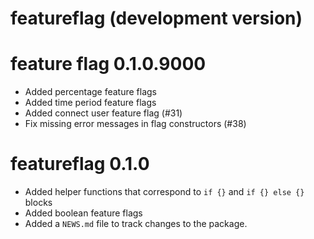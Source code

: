 # featureflag (development version)

# feature flag 0.1.0.9000

* Added percentage feature flags
* Added time period feature flags
* Added connect user feature flag (#31)
* Fix missing error messages in flag constructors (#38)

# featureflag 0.1.0

* Added helper functions that correspond to `if {}` and `if {} else {}` blocks 
* Added boolean feature flags
* Added a `NEWS.md` file to track changes to the package.
